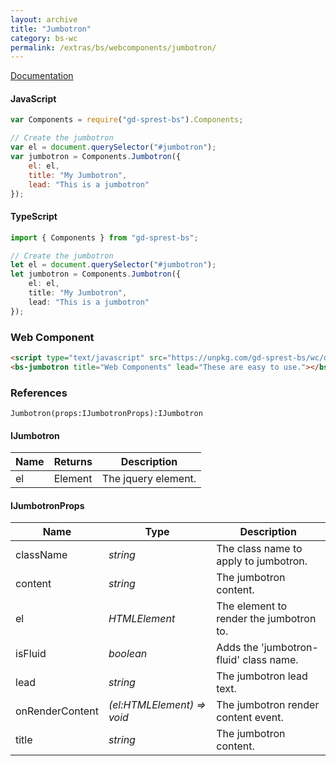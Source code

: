 ```yaml
---
layout: archive
title: "Jumbotron"
category: bs-wc
permalink: /extras/bs/webcomponents/jumbotron/
---
```

[Documentation](https://getbootstrap.com/docs/4.4/components/jumbotron)

<div id="jumbotronDemo"></div>

#### JavaScript
```js
var Components = require("gd-sprest-bs").Components;

// Create the jumbotron
var el = document.querySelector("#jumbotron");
var jumbotron = Components.Jumbotron({
    el: el,
    title: "My Jumbotron",
    lead: "This is a jumbotron"
});
```
#### TypeScript
```ts
import { Components } from "gd-sprest-bs";

// Create the jumbotron
let el = document.querySelector("#jumbotron");
let jumbotron = Components.Jumbotron({
    el: el,
    title: "My Jumbotron",
    lead: "This is a jumbotron"
});
```

### Web Component

<bs-jumbotron title="Web Components" lead="These are easy to use."></bs-jumbotron>

```html
<script type="text/javascript" src="https://unpkg.com/gd-sprest-bs/wc/dist/gd-sprest-bs.js"></script>
<bs-jumbotron title="Web Components" lead="These are easy to use."></bs-jumbotron>
```

### References

```
Jumbotron(props:IJumbotronProps):IJumbotron
```

#### IJumbotron

| Name | Returns | Description |
| --- | --- | --- |
| el | Element | The jquery element. |

#### IJumbotronProps

| Name | Type | Description |
| --- | --- | --- |
| className | _string_ | The class name to apply to jumbotron. |
| content | _string_ | The jumbotron content. |
| el | _HTMLElement_ | The element to render the jumbotron to. |
| isFluid | _boolean_ | Adds the 'jumbotron-fluid' class name. |
| lead | _string_ | The jumbotron lead text. |
| onRenderContent | _(el:HTMLElement) => void_ | The jumbotron render content event. |
| title | _string_ | The jumbotron content. |

<script type="text/javascript" src="https://unpkg.com/gd-sprest-bs/wc/dist/gd-sprest-bs.js"></script>
<script type="text/javascript">
    // Wait for the window to be loaded
    window.addEventListener("load", function() {
        // See if a jumbotron exists
        var jumbotron = document.querySelector("#jumbotronDemo");
        if(jumbotron) {
            // Render the jumbotron
            $REST.Components.Jumbotron({
                el: jumbotron,
                title: "My Jumbotron",
                lead: "This is a jumbotron"
            });
        }
    });
</script>